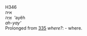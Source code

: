 <body>
  <p>H346<br>  איּה  <br> אַיֵה  ‎  ‘ayêh  <br><i>ah-yay‘ </i><br>Prolonged from <a href="h0335.htm">335</a>  <i>where?</i>: - where.<br></p>
 </body>